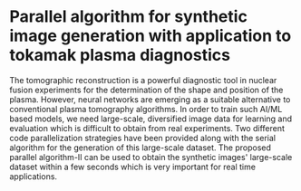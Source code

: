 # Parallel algorithm for synthetic image generation with application to tokamak plasma diagnostics

The tomographic reconstruction is a powerful diagnostic tool in nuclear fusion experiments for the determination of the shape and position of the plasma. However, neural networks are emerging as a suitable alternative to conventional plasma tomography algorithms. In order to train such AI/ML based models, we need large-scale, diversified image data for learning and evaluation which is difficult to obtain from real experiments. Two different code parallelization strategies have been provided along with the serial algorithm for the generation of this large-scale dataset. The proposed parallel algorithm-II can be used to obtain the synthetic images' large-scale dataset within a few seconds which is very important for real time applications.  
